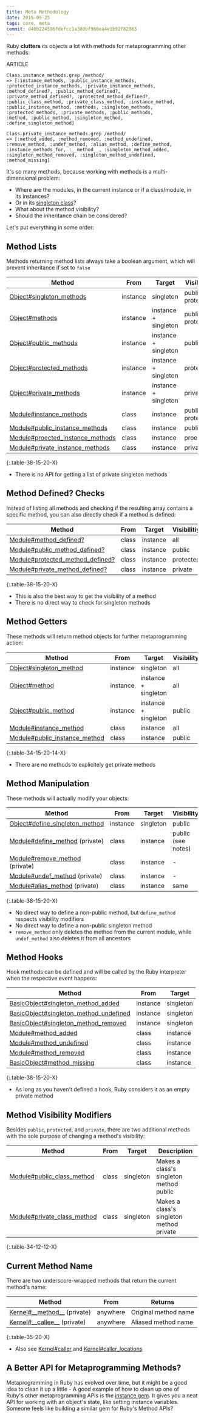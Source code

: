 ```yaml
---
title: Meta Methodology
date: 2015-05-25
tags: core, meta
commit: d40b224596fdefcc1a380bf980ea4e1b92f82083
---
```


Ruby **clutters** its objects a lot with methods for metaprogramming other methods:

ARTICLE

    Class.instance_methods.grep /method/
    => [:instance_methods, :public_instance_methods,
    :protected_instance_methods, :private_instance_methods,
    :method_defined?, :public_method_defined?,
    :private_method_defined?, :protected_method_defined?,
    :public_class_method, :private_class_method, :instance_method,
    :public_instance_method, :methods, :singleton_methods,
    :protected_methods, :private_methods, :public_methods,
    :method, :public_method, :singleton_method,
    :define_singleton_method]

    Class.private_instance_methods.grep /method/
    => [:method_added, :method_removed, :method_undefined,
    :remove_method, :undef_method, :alias_method, :define_method,
    :instance_methods_for, :__method__, :singleton_method_added,
    :singleton_method_removed, :singleton_method_undefined,
    :method_missing]

It's so many methods, because working with methods is a multi-dimensional problem:

- Where are the modules, in the current instance or if a class/module, in its instances?
- Or in its [singleton class](http://www.devalot.com/articles/2008/09/ruby-singleton)?
- What about the method visibility?
- Should the inheritance chain be considered?

Let's put everything in some order:

## Method Lists

Methods returning method lists always take a boolean argument, which will prevent inheritance if set to `false`

Method                                                                                                            | From      | Target               | Visibility
------------------------------------------------------------------------------------------------------------------|-----------|----------------------|-------------------
[Object#singleton_methods](http://ruby-doc.org/core-2.3.1/Object.html#method-i-singleton_methods)                 | instance  | singleton            | public + protected
[Object#methods](http://ruby-doc.org/core-2.3.1/Object.html#method-i-methods)                                     | instance  | instance + singleton | public + protected
[Object#public_methods](http://ruby-doc.org/core-2.3.1/Object.html#method-i-public_methods)                       | instance  | instance + singleton | public
[Object#protected_methods](http://ruby-doc.org/core-2.3.1/Object.html#method-i-protected_methods)                 | instance  | instance + singleton | protected
[Object#private_methods](http://ruby-doc.org/core-2.3.1/Object.html#method-i-private_methods)                     | instance  | instance + singleton | private
[Module#instance_methods](http://ruby-doc.org/core-2.3.1/Module.html#method-i-instance_methods)                   | class     | instance             | public + protected
[Module#public_instance_methods](http://ruby-doc.org/core-2.3.1/Module.html#method-i-public_instance_methods)     | class     | instance             | public
[Module#proected_instance_methods](http://ruby-doc.org/core-2.3.1/Module.html#method-i-proected_instance_methods) | class     | instance             | proected
[Module#private_instance_methods](http://ruby-doc.org/core-2.3.1/Module.html#method-i-private_instance_methods)   | class     | instance             | private
{:.table-38-15-20-X}

- There is no API for getting a list of private singleton methods

## Method Defined? Checks

Instead of listing all methods and checking if the resulting array contains a specific method, you can also directly check if a method is defined:

Method                                                                                                              | From  | Target   | Visibilitiy
--------------------------------------------------------------------------------------------------------------------|-------|----------|------------
[Module#method_defined?](http://ruby-doc.org/core-2.3.1/Module.html#method-i-method_defined-3F)                     | class | instance | all
[Module#public_method_defined?](http://ruby-doc.org/core-2.3.1/Module.html#method-i-public_method_defined-3F)       | class | instance | public
[Module#protected_method_defined?](http://ruby-doc.org/core-2.3.1/Module.html#method-i-protected_method_defined-3F) | class | instance | protected
[Module#private_method_defined?](http://ruby-doc.org/core-2.3.1/Module.html#method-i-private_method_defined-3F)     | class | instance | private
{:.table-38-15-20-X}

- This is also the best way to get the visibility of a method
- There is no direct way to check for singleton methods

## Method Getters

These methods will return method objects for further metaprogramming action:

Method                                                                                                      | From      | Target               | Visibility | Returns
------------------------------------------------------------------------------------------------------------|-----------|----------------------|------------|--------
[Object#singleton_method](http://ruby-doc.org/core-2.3.1/Object.html#method-i-singleton_method)             | instance  | singleton            | all        | [Method](http://ruby-doc.org/core-2.3.1/Method.html)
[Object#method](http://ruby-doc.org/core-2.3.1/Object.html#method-i-method)                                 | instance  | instance + singleton | all        | [Method](http://ruby-doc.org/core-2.3.1/Method.html)
[Object#public_method](http://ruby-doc.org/core-2.3.1/Object.html#method-i-public_method)                   | instance  | instance + singleton | public     | [Method](http://ruby-doc.org/core-2.3.1/Method.html)
[Module#instance_method](http://ruby-doc.org/core-2.3.1/Module.html#method-i-instance_method)               | class     | instance             | all        | [UnboundMethod](http://ruby-doc.org/core-2.3.1/UnboundMethod.html)
[Module#public_instance_method](http://ruby-doc.org/core-2.3.1/Module.html#method-i-public_instance_method) | class     | instance             | public     | [UnboundMethod](http://ruby-doc.org/core-2.3.1/UnboundMethod.html)
{:.table-34-15-20-14-X}

- There are no methods to explicitely get private methods

## Method Manipulation

These methods will actually modify your objects:

Method                                                                                                        | From      | Target    | Visibility
--------------------------------------------------------------------------------------------------------------|-----------|-----------|-----------
[Object#define_singleton_method](http://ruby-doc.org/core-2.3.1/Object.html#method-i-define_singleton_method) | instance  | singleton | public
[Module#define_method](http://ruby-doc.org/core-2.3.1/Module.html#method-i-define_method) (private)           | class     | instance  | public (see notes)
[Module#remove_method](http://ruby-doc.org/core-2.3.1/Module.html#method-i-remove_method) (private)           | class     | instance  | -
[Module#undef_method](http://ruby-doc.org/core-2.3.1/Module.html#method-i-undef_method) (private)             | class     | instance  | -
[Module#alias_method](http://ruby-doc.org/core-2.3.1/Module.html#method-i-alias_method) (private)             | class     | instance  | same
{:.table-38-15-20-X}

- No direct way to define a non-public method, but `define_method` respects visibility modifiers
- No direct way to define a non-public singleton method
- `remove_method` only deletes the method from the current module, while `undef_method` also deletes it from all ancestors

## Method Hooks

Hook methods can be defined and will be called by the Ruby interpreter when the respective event happens:

Method                                                                                                                        | From     | Target
------------------------------------------------------------------------------------------------------------------------------|----------|-------
[BasicObject#singleton_method_added](http://ruby-doc.org/core-2.3.1/BasicObject.html#method-i-singleton_method_added)         | instance | singleton
[BasicObject#singleton_method_undefined](http://ruby-doc.org/core-2.3.1/BasicObject.html#method-i-singleton_method_undefined) | instance | singleton
[BasicObject#singleton_method_removed](http://ruby-doc.org/core-2.3.1/BasicObject.html#method-i-singleton_method_removed)     | instance | singleton
[Module#method_added](http://ruby-doc.org/core-2.3.1/Module.html#method-i-method_added)                                       | class    | instance
[Module#method_undefined](http://ruby-doc.org/core-2.3.1/Module.html#method-i-method_undefined)                               | class    | instance
[Module#method_removed](http://ruby-doc.org/core-2.3.1/Module.html#method-i-method_removed)                                   | class    | instance
[BasicObject#method_missing](http://ruby-doc.org/core-2.3.1/BasicObject.html#method-i-method_missing)                         | class    | instance
{:.table-38-15-20-X}

- As long as you haven't defined a hook, Ruby considers it as an empty private method

## Method Visibility Modifiers

Besides `public`, `protected`, and `private`, there are two additional methods with the sole purpose of changing a method's visibility:

Method                                                                                                  | From  | Target    | Description
--------------------------------------------------------------------------------------------------------|-------|-----------|------------
[Module#public_class_method](http://ruby-doc.org/core-2.3.1/Module.html#method-i-public_class_method)   | class | singleton | Makes a class's singleton method public
[Module#private_class_method](http://ruby-doc.org/core-2.3.1/Module.html#method-i-private_class_method) | class | singleton | Makes a class's singleton method private
{:.table-34-12-12-X}

## Current Method Name

There are two underscore-wrapped methods that return the current method's name:

Method                                                                                            | From     | Returns
--------------------------------------------------------------------------------------------------|----------|--------
[Kernel#\_\_method\_\_](http://ruby-doc.org/core-2.3.1/Kernel.html#method-i-__method__) (private) | anywhere | Original method name
[Kernel#\_\_callee\_\_](http://ruby-doc.org/core-2.3.1/Kernel.html#method-i-__callee__) (private) | anywhere | Aliased method name
{:.table-35-20-X}

- Also see [Kernel#caller](http://ruby-doc.org/core-2.3.1/Kernel.html#method-i-caller) and [Kernel#caller_locations](http://ruby-doc.org/core-2.3.1/Kernel.html#method-i-caller_locations)

## A Better API for Metaprogramming Methods?

Metaprogramming in Ruby has evolved over time, but it might be a good idea to clean it up a little - A good example of how to clean up one of Ruby's other metaprogramming APIs is the [instance gem](https://github.com/rubyworks/instance/). It gives you a neat API for working with an object's state, like setting instance variables. Someone feels like building a similar gem for Ruby's Method APIs?
